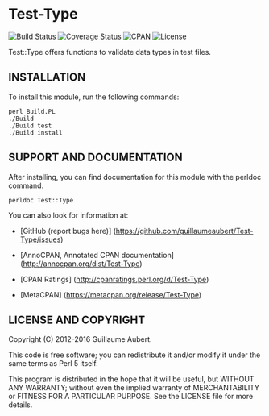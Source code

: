 Test-Type
=========

[![Build Status](https://travis-ci.org/guillaumeaubert/Test-Type.svg?branch=master)](https://travis-ci.org/guillaumeaubert/Test-Type)
[![Coverage Status](https://coveralls.io/repos/guillaumeaubert/Test-Type/badge.svg?branch=master)](https://coveralls.io/r/guillaumeaubert/Test-Type?branch=master)
[![CPAN](https://img.shields.io/cpan/v/Test-Type.svg)](https://metacpan.org/release/Test-Type)
[![License](https://img.shields.io/badge/license-Perl%205-blue.svg)](http://dev.perl.org/licenses/)

Test::Type offers functions to validate data types in test files.


INSTALLATION
------------

To install this module, run the following commands:

	perl Build.PL
	./Build
	./Build test
	./Build install


SUPPORT AND DOCUMENTATION
-------------------------

After installing, you can find documentation for this module with the
perldoc command.

	perldoc Test::Type


You can also look for information at:

 * [GitHub (report bugs here)]
   (https://github.com/guillaumeaubert/Test-Type/issues)

 * [AnnoCPAN, Annotated CPAN documentation]
   (http://annocpan.org/dist/Test-Type)

 * [CPAN Ratings]
   (http://cpanratings.perl.org/d/Test-Type)

 * [MetaCPAN]
   (https://metacpan.org/release/Test-Type)


LICENSE AND COPYRIGHT
---------------------

Copyright (C) 2012-2016 Guillaume Aubert.

This code is free software; you can redistribute it and/or modify it under the
same terms as Perl 5 itself.

This program is distributed in the hope that it will be useful, but WITHOUT ANY
WARRANTY; without even the implied warranty of MERCHANTABILITY or FITNESS FOR A
PARTICULAR PURPOSE. See the LICENSE file for more details.
